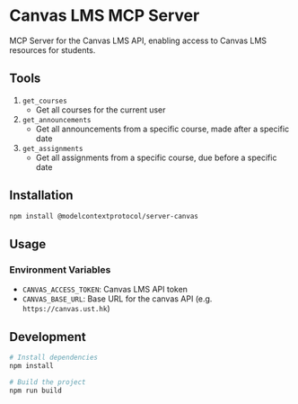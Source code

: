 # Canvas LMS MCP Server

MCP Server for the Canvas LMS API, enabling access to Canvas LMS resources for students.

## Tools

1. `get_courses`
   - Get all courses for the current user
2. `get_announcements`
   - Get all announcements from a specific course, made after a specific date
3. `get_assignments`
   - Get all assignments from a specific course, due before a specific date

## Installation

```bash
npm install @modelcontextprotocol/server-canvas
```

## Usage

### Environment Variables

- `CANVAS_ACCESS_TOKEN`: Canvas LMS API token
- `CANVAS_BASE_URL`: Base URL for the canvas API (e.g. `https://canvas.ust.hk`)

## Development

```bash
# Install dependencies
npm install

# Build the project
npm run build
```
